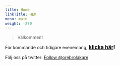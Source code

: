 ```yaml
---
title: Home
linkTitle: HEM
menu: main
weight: -270
---
```


> Välkommen!

För kommande och tidigare evenemang, <span style="font-size:larger;"><b>[klicka här](/tags/evenemang)!</b></span>

<!-- https://orebrolakare.netlify.com/tags/Evenemang -->

Följ oss på twitter: <a href="https://twitter.com/orebrolakare?ref_src=twsrc%5Etfw" class="twitter-follow-button" data-show-count="false">Follow @orebrolakare</a><script async src="https://platform.twitter.com/widgets.js" charset="utf-8"></script> <!-- (Följ) -->
